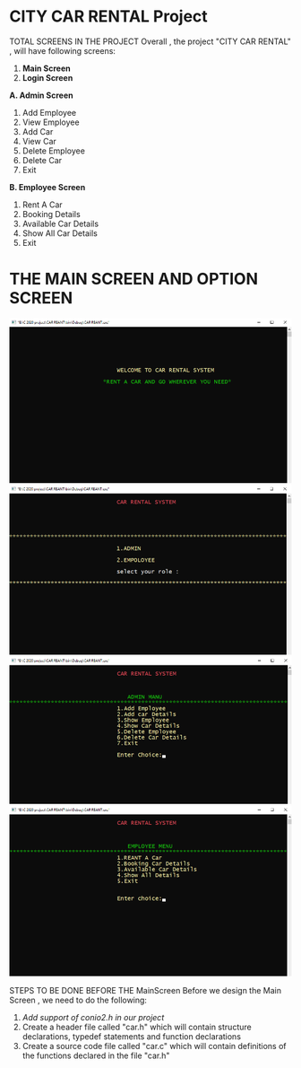 # **CITY CAR RENTAL Project**
TOTAL SCREENS IN THE PROJECT
Overall , the project "CITY CAR RENTAL" , will have following screens:
1. **Main Screen**
2. **Login Screen**

**A. Admin Screen**
		
1. Add Employee
2. View Employee
3. Add Car 
4. View Car
5. Delete Employee
6. Delete Car
7. Exit

**B. Employee Screen**

1. Rent A Car
2. Booking Details
3. Available Car Details
4. Show All Car Details
5. Exit


THE MAIN SCREEN AND OPTION SCREEN
============================================================================================
![picture](1stpic.png)
![picture](2pic.png)
![picture](3pic.png)
![picture](4pic.png)


STEPS TO BE DONE BEFORE THE MainScreen
Before we design the Main Screen , we need to do the following:
1. *Add support of conio2.h in our project*
2. Create a header file called "car.h" which will contain structure declarations, typedef statements and function declarations
3. Create a source code file called "car.c" which will contain definitions of the functions declared in the file "car.h" 
